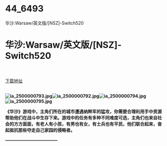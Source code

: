 # 44_6493
华沙:Warsaw/英文版/[NSZ]-Switch520
# 华沙:Warsaw/英文版/[NSZ]-Switch520
 <br/></br>
[下载地址](https://www.switch520.cc/article/6493 "下载地址")
<br/></br>

<p><span><strong><img src="https://ddcdn.jd.com/ddimg/jfs/t1/144648/29/9882/61360/5f77204eEa3bda21e/849d8864a0550dc8.jpg" alt="ia_2500000793.jpg" title="ia_2500000793.jpg"><img src="https://ddcdn.jd.com/ddimg/jfs/t1/123875/25/13926/49013/5f772051E90d4756e/6f025480f1b1ec92.jpg" alt="ia_2500000792.jpg" title="ia_2500000792.jpg"><img src="https://ddcdn.jd.com/ddimg/jfs/t1/124409/11/14042/58395/5f772051E660a50a4/9cc23631cb8d4333.jpg" alt="ia_2500000794.jpg" title="ia_2500000794.jpg"><img src="https://ddcdn.jd.com/ddimg/jfs/t1/126162/10/13993/49991/5f772051E47b7ff7b/c36545d0b7bd5f9c.jpg" alt="ia_2500000795.jpg" title="ia_2500000795.jpg"> &nbsp;<br></strong></span></p>
<p></p>
<p><span><strong>《华沙》游戏中，主角们所在的城市遭遇纳粹军的猛攻，你需要合理利用手中资源帮助他们在战斗中生存下来。游戏中的任务有多种不同难度可选，主角们也来自社会的方方面面，有老人有小孩，有男也有女，有士兵也有平民，他们联合起来，奋起抵抗那些夺走自己家园的侵略者。</strong></span></p>
<p><span><strong>————————————</strong></span></p>
